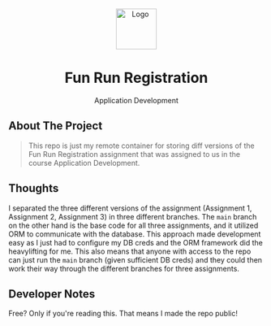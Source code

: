 <a id="readme-top"></a>

<!-- PROJECT LOGO -->
<br />
<div align="center">
  <a href="https://github.com/krislette/fun-run">
    <img src="https://gistcdn.githack.com/johndward01/95c1d09de9e3707cfb4154989962376d/raw/f74007782421219d9e9ab4b6a27de2e172a8b714/csharp-logo.svg" alt="Logo" width="80" height="80">
  </a>

  <h1 align="center">Fun Run Registration</h1>
  <p align="center">
    Application Development
  </p>
</div>

<!-- ABOUT THE PROJECT -->

## About The Project

> This repo is just my remote container for storing diff versions of the Fun Run Registration
> assignment that was assigned to us in the course Application Development.

## Thoughts

I separated the three different versions of the assignment (Assignment 1, Assignment 2, Assignment 3) in three different branches.
The `main` branch on the other hand is the base code for all three assignments, and it utilized ORM to communicate with the database.
This approach made development easy as I just had to configure my DB creds and the ORM framework did the heavylifting for me.
This also means that anyone with access to the repo can just run the `main` branch (given sufficient DB creds) and they could
then work their way through the different branches for three assignments.

## Developer Notes

Free? Only if you're reading this. That means I made the repo public!
